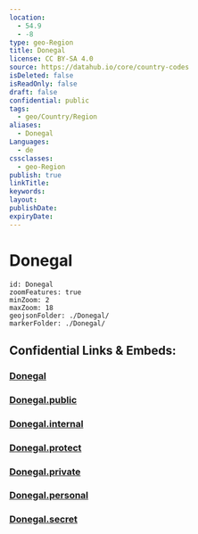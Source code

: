 ```yaml
---
location:
  - 54.9
  - -8
type: geo-Region
title: Donegal
license: CC BY-SA 4.0
source: https://datahub.io/core/country-codes
isDeleted: false
isReadOnly: false
draft: false
confidential: public
tags:
  - geo/Country/Region
aliases:
  - Donegal
Languages:
  - de
cssclasses:
  - geo-Region
publish: true
linkTitle:
keywords:
layout:
publishDate:
expiryDate:
---
```


# Donegal

```leaflet
id: Donegal
zoomFeatures: true 
minZoom: 2 
maxZoom: 18
geojsonFolder: ./Donegal/
markerFolder: ./Donegal/
```


## Confidential Links & Embeds: 

### [Donegal](/_Standards/Earth/Continent/Europe/Europe~North/Ireland/Ireland,Provinces/Ulster/Donegal.md) 

### [Donegal.public](/_public/Earth/Continent/Europe/Europe~North/Ireland/Ireland,Provinces/Ulster/Donegal.public.md) 

### [Donegal.internal](/_internal/Earth/Continent/Europe/Europe~North/Ireland/Ireland,Provinces/Ulster/Donegal.internal.md) 

### [Donegal.protect](/_protect/Earth/Continent/Europe/Europe~North/Ireland/Ireland,Provinces/Ulster/Donegal.protect.md) 

### [Donegal.private](/_private/Earth/Continent/Europe/Europe~North/Ireland/Ireland,Provinces/Ulster/Donegal.private.md) 

### [Donegal.personal](/_personal/Earth/Continent/Europe/Europe~North/Ireland/Ireland,Provinces/Ulster/Donegal.personal.md) 

### [Donegal.secret](/_secret/Earth/Continent/Europe/Europe~North/Ireland/Ireland,Provinces/Ulster/Donegal.secret.md)

